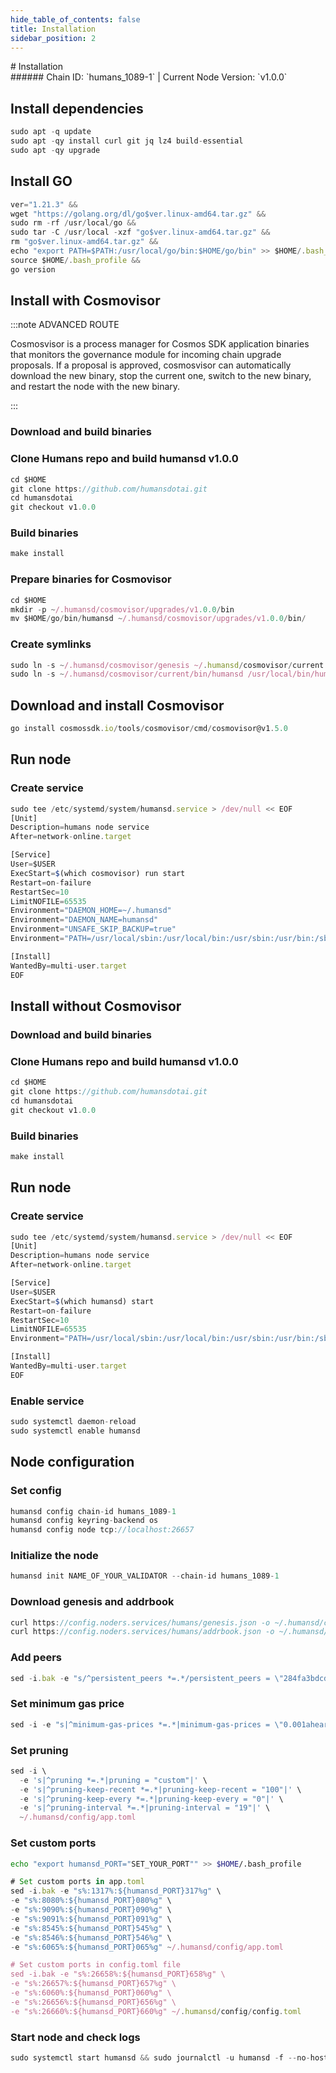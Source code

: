 ```yaml
---
hide_table_of_contents: false
title: Installation
sidebar_position: 2
---
```


<div class="h1-with-icon icon-humans">
# Installation
</div>
###### Chain ID: `humans_1089-1` | Current Node Version: `v1.0.0`

## Install dependencies

```js
sudo apt -q update
sudo apt -qy install curl git jq lz4 build-essential
sudo apt -qy upgrade
```

## Install GO
```js
ver="1.21.3" &&
wget "https://golang.org/dl/go$ver.linux-amd64.tar.gz" &&
sudo rm -rf /usr/local/go &&
sudo tar -C /usr/local -xzf "go$ver.linux-amd64.tar.gz" &&
rm "go$ver.linux-amd64.tar.gz" &&
echo "export PATH=$PATH:/usr/local/go/bin:$HOME/go/bin" >> $HOME/.bash_profile &&
source $HOME/.bash_profile &&
go version
```

## Install with Cosmovisor
:::note ADVANCED ROUTE

Cosmosvisor is a process manager for Cosmos SDK application binaries that monitors the governance module for incoming chain upgrade proposals. If a proposal is approved, cosmosvisor can automatically download the new binary, stop the current one, switch to the new binary, and restart the node with the new binary.

:::
### Download and build binaries
### Clone Humans repo and build humansd v1.0.0
```js
cd $HOME
git clone https://github.com/humansdotai.git
cd humansdotai
git checkout v1.0.0
```

### Build binaries
```js
make install
```
### Prepare binaries for Cosmovisor
```js
cd $HOME
mkdir -p ~/.humansd/cosmovisor/upgrades/v1.0.0/bin
mv $HOME/go/bin/humansd ~/.humansd/cosmovisor/upgrades/v1.0.0/bin/
```

### Create symlinks
```js
sudo ln -s ~/.humansd/cosmovisor/genesis ~/.humansd/cosmovisor/current -f
sudo ln -s ~/.humansd/cosmovisor/current/bin/humansd /usr/local/bin/humansd -f
```

## Download and install Cosmovisor
```js
go install cosmossdk.io/tools/cosmovisor/cmd/cosmovisor@v1.5.0
```

## Run node
### Create service
```js
sudo tee /etc/systemd/system/humansd.service > /dev/null << EOF
[Unit]
Description=humans node service
After=network-online.target

[Service]
User=$USER
ExecStart=$(which cosmovisor) run start
Restart=on-failure
RestartSec=10
LimitNOFILE=65535
Environment="DAEMON_HOME=~/.humansd"
Environment="DAEMON_NAME=humansd"
Environment="UNSAFE_SKIP_BACKUP=true"
Environment="PATH=/usr/local/sbin:/usr/local/bin:/usr/sbin:/usr/bin:/sbin:/bin:/usr/games:/usr/local/games:/snap/bin:~/.humansd/cosmovisor/current/bin"

[Install]
WantedBy=multi-user.target
EOF
```

## Install without Cosmovisor

### Download and build binaries
### Clone Humans repo and build humansd v1.0.0
```js
cd $HOME
git clone https://github.com/humansdotai.git
cd humansdotai
git checkout v1.0.0
```

### Build binaries
```js
make install
```

## Run node
### Create service
```js
sudo tee /etc/systemd/system/humansd.service > /dev/null << EOF
[Unit]
Description=humans node service
After=network-online.target

[Service]
User=$USER
ExecStart=$(which humansd) start
Restart=on-failure
RestartSec=10
LimitNOFILE=65535
Environment="PATH=/usr/local/sbin:/usr/local/bin:/usr/sbin:/usr/bin:/sbin:/bin:/usr/games:/usr/local/games:/snap/bin"

[Install]
WantedBy=multi-user.target
EOF
```

### Enable service
```js
sudo systemctl daemon-reload
sudo systemctl enable humansd
```

## Node configuration
### Set config
```js
humansd config chain-id humans_1089-1
humansd config keyring-backend os
humansd config node tcp://localhost:26657
```

### Initialize the node
```js
humansd init NAME_OF_YOUR_VALIDATOR --chain-id humans_1089-1
```

### Download genesis and addrbook
```js
curl https://config.noders.services/humans/genesis.json -o ~/.humansd/config/genesis.json
curl https://config.noders.services/humans/addrbook.json -o ~/.humansd/config/addrbook.json
```
### Add peers
```js
sed -i.bak -e "s/^persistent_peers *=.*/persistent_peers = \"284fa3bdcdfd0d5aba7047db88f26d7a8ef38ed7@humans-rpc.noders.services:21656\"/" ~/.humansd/config/config.toml
```

### Set minimum gas price
```js
sed -i -e "s|^minimum-gas-prices *=.*|minimum-gas-prices = \"0.001aheart\"|" ~/.humansd/config/app.toml
```
### Set pruning
```js
sed -i \
  -e 's|^pruning *=.*|pruning = "custom"|' \
  -e 's|^pruning-keep-recent *=.*|pruning-keep-recent = "100"|' \
  -e 's|^pruning-keep-every *=.*|pruning-keep-every = "0"|' \
  -e 's|^pruning-interval *=.*|pruning-interval = "19"|' \
  ~/.humansd/config/app.toml
```

### Set custom ports

```bash
echo "export humansd_PORT="SET_YOUR_PORT"" >> $HOME/.bash_profile
```

```js
# Set custom ports in app.toml
sed -i.bak -e "s%:1317%:${humansd_PORT}317%g" \
-e "s%:8080%:${humansd_PORT}080%g" \
-e "s%:9090%:${humansd_PORT}090%g" \
-e "s%:9091%:${humansd_PORT}091%g" \
-e "s%:8545%:${humansd_PORT}545%g" \
-e "s%:8546%:${humansd_PORT}546%g" \
-e "s%:6065%:${humansd_PORT}065%g" ~/.humansd/config/app.toml

# Set custom ports in config.toml file
sed -i.bak -e "s%:26658%:${humansd_PORT}658%g" \
-e "s%:26657%:${humansd_PORT}657%g" \
-e "s%:6060%:${humansd_PORT}060%g" \
-e "s%:26656%:${humansd_PORT}656%g" \
-e "s%:26660%:${humansd_PORT}660%g" ~/.humansd/config/config.toml
```

### Start node and check logs
```js
sudo systemctl start humansd && sudo journalctl -u humansd -f --no-hostname -o cat
```
